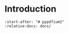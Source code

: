 <!-- SPDX-FileCopyrightText: 2022 geisserml <geisserml@gmail.com> -->
<!-- SPDX-License-Identifier: CC-BY-4.0 -->

<!-- MyST Syntax -->

# Introduction

```{include} ../../README.md
:start-after: "# pypdfium2"
:relative-docs: docs/
```
